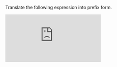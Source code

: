 Translate the following expression into prefix form.

![](https://latex.codecogs.com/gif.latex?%5Cfrac%7B5&plus;4&plus;%282-%283-%286%20&plus;%5Cfrac%7B5%7D%7B4%7D%29%29%29%7D%7B3%286-2%29%282-7%29%7D)
